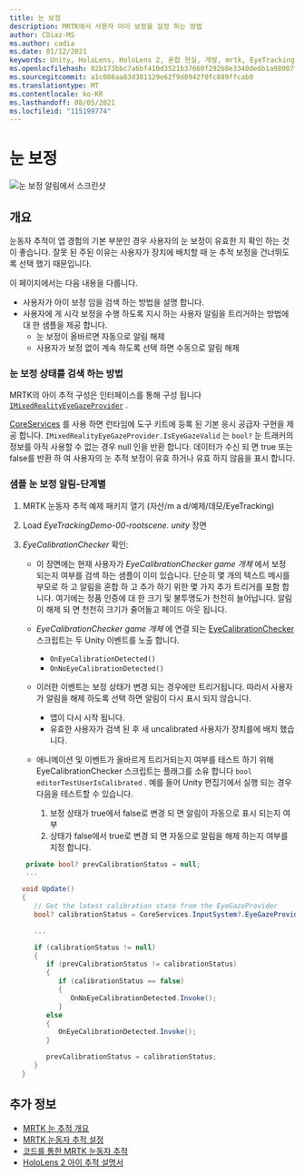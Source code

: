 ```yaml
---
title: 눈 보정
description: MRTK에서 사용자 아이 보정을 설정 하는 방법
author: CDiaz-MS
ms.author: cadia
ms.date: 01/12/2021
keywords: Unity, HoloLens, HoloLens 2, 혼합 현실, 개발, mrtk, EyeTracking, 보정,
ms.openlocfilehash: 02b173bbc7a6bf410d3521b37660f292b8e3340de6b1a98007fdbc200f26bc49
ms.sourcegitcommit: a1c086aa83d381129e62f9d8942f0fc889ffcab0
ms.translationtype: MT
ms.contentlocale: ko-KR
ms.lasthandoff: 08/05/2021
ms.locfileid: "115199774"
---
```

# <a name="eye-calibration"></a>눈 보정

![눈 보정 알림에서 스크린샷](../../images/eye-tracking/mrtk_et_calibration_notification_example.jpg)

## <a name="overview"></a>개요

눈동자 추적이 앱 경험의 기본 부분인 경우 사용자의 눈 보정이 유효한 지 확인 하는 것이 좋습니다.
잘못 된 주된 이유는 사용자가 장치에 배치할 때 눈 추적 보정을 건너뛰도록 선택 했기 때문입니다.

이 페이지에서는 다음 내용을 다룹니다.

- 사용자가 아이 보정 임을 검색 하는 방법을 설명 합니다.
- 사용자에 게 시각 보정을 수행 하도록 지시 하는 사용자 알림을 트리거하는 방법에 대 한 샘플을 제공 합니다.
  - 눈 보정이 올바르면 자동으로 알림 해제
  - 사용자가 보정 없이 계속 하도록 선택 하면 수동으로 알림 해제

### <a name="how-to-detect-the-eye-calibration-state"></a>눈 보정 상태를 검색 하는 방법

MRTK의 아이 추적 구성은 인터페이스를 통해 구성 됩니다 [`IMixedRealityEyeGazeProvider`](xref:Microsoft.MixedReality.Toolkit.Input.IMixedRealityEyeGazeProvider) .

[CoreServices](eye-tracking-eye-gaze-provider.md) 를 사용 하면 런타임에 도구 키트에 등록 된 기본 응시 공급자 구현을 제공 합니다. `IMixedRealityEyeGazeProvider.IsEyeGazeValid` 는 `bool?` 눈 트래커의 정보를 아직 사용할 수 없는 경우 null 인을 반환 합니다.
데이터가 수신 되 면 true 또는 false를 반환 하 여 사용자의 눈 추적 보정이 유효 하거나 유효 하지 않음을 표시 합니다.

### <a name="sample-eye-calibration-notification---step-by-step"></a>샘플 눈 보정 알림-단계별

1. MRTK 눈동자 추적 예제 패키지 열기 (자산/m a d/예제/데모/EyeTracking)

2. Load _EyeTrackingDemo-00-rootscene. unity_ 장면

3. _EyeCalibrationChecker_ 확인:
   - 이 장면에는 현재 사용자가 *_EyeCalibrationChecker_ game 개체* 에서 보정 되는지 여부를 검색 하는 샘플이 이미 있습니다.
단순히 몇 개의 텍스트 메시를 부모로 하 고 알림을 혼합 하 고 추가 하기 위한 몇 가지 추가 트리거를 포함 합니다. 여기에는 정품 인증에 대 한 크기 및 불투명도가 천천히 늘어납니다.
알림이 해제 되 면 천천히 크기가 줄어들고 페이드 아웃 됩니다.

   - *_EyeCalibrationChecker_ game 개체* 에 연결 되는 [EyeCalibrationChecker](xref:Microsoft.MixedReality.Toolkit.Examples.Demos.EyeTracking.EyeCalibrationChecker) 스크립트는 두 Unity 이벤트를 노출 합니다.
      - `OnEyeCalibrationDetected()`
      - `OnNoEyeCalibrationDetected()`

   - 이러한 이벤트는 보정 상태가 변경 되는 경우에만 트리거됩니다. 따라서 사용자가 알림을 해제 하도록 선택 하면 알림이 다시 표시 되지 않습니다.
      - 앱이 다시 시작 됩니다.
      - 유효한 사용자가 검색 된 후 새 uncalibrated 사용자가 장치를에 배치 했습니다.

   - 애니메이션 및 이벤트가 올바르게 트리거되는지 여부를 테스트 하기 위해 EyeCalibrationChecker 스크립트는 플래그를 소유 합니다 `bool editorTestUserIsCalibrated` . 예를 들어 Unity 편집기에서 실행 되는 경우 다음을 테스트할 수 있습니다.
      1. 보정 상태가 true에서 false로 변경 되 면 알림이 자동으로 표시 되는지 여부
      1. 상태가 false에서 true로 변경 되 면 자동으로 알림을 해제 하는지 여부를 지정 합니다.

```c#
    private bool? prevCalibrationStatus = null;
    ...

   void Update()
   {
      // Get the latest calibration state from the EyeGazeProvider
      bool? calibrationStatus = CoreServices.InputSystem?.EyeGazeProvider?.IsEyeCalibrationValid;

      ...

      if (calibrationStatus != null)
      {
         if (prevCalibrationStatus != calibrationStatus)
         {
            if (calibrationStatus == false)
            {
               OnNoEyeCalibrationDetected.Invoke();
            }
         else
         {
            OnEyeCalibrationDetected.Invoke();
         }

         prevCalibrationStatus = calibrationStatus;
      }
   }
```

## <a name="see-also"></a>추가 정보

- [MRTK 눈 추적 개요](eye-tracking-main.md)
- [MRTK 눈동자 추적 설정](eye-tracking-basic-setup.md)
- [코드를 통한 MRTK 눈동자 추적](eye-tracking-eye-gaze-provider.md)
- [HoloLens 2 아이 추적 설명서](/windows/mixed-reality/eye-tracking)

